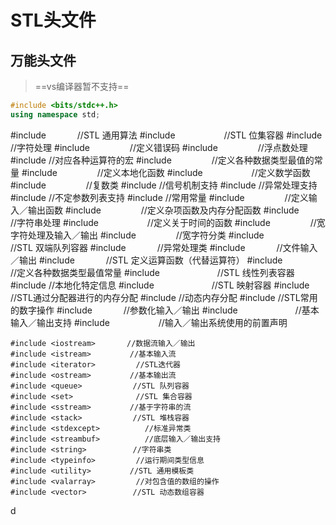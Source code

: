 # STL头文件
## 万能头文件

> ==vs编译器暂不支持==
```cpp
#include <bits/stdc++.h>
using namespace std;
```

#include <algorithm>　　　	//STL 通用算法
#include <bitset>　　　　　	//STL 位集容器
#include <cctype>         	//字符处理
#include <cerrno> 　　　　 	//定义错误码
#include <cfloat>　　　　 	//浮点数处理
#include <ciso646>         	//对应各种运算符的宏
#include <climits> 　　　　	//定义各种数据类型最值的常量
#include <clocale> 　　　　	//定义本地化函数
#include <cmath> 　　　　　	//定义数学函数
#include <complex>　　　　 	//复数类
#include <csignal>         	//信号机制支持
#include <csetjmp>         	//异常处理支持
#include <cstdarg>         	//不定参数列表支持
#include <cstddef>         	//常用常量
#include <cstdio> 　　　　 	//定义输入／输出函数
#include <cstdlib> 　　　　	//定义杂项函数及内存分配函数
#include <cstring> 　　　　	//字符串处理
#include <ctime> 　　　　　	//定义关于时间的函数
#include <cwchar> 　　　　 	//宽字符处理及输入／输出
#include <cwctype> 　　　　	//宽字符分类
#include <deque>　　　　　 	//STL 双端队列容器
#include <exception>　　　 	//异常处理类
#include <fstream> 　　　 	//文件输入／输出
#include <functional>　　　	//STL 定义运算函数（代替运算符）
#include <limits> 　　　　 	//定义各种数据类型最值常量
#include <list>　　　　　　	//STL 线性列表容器
#include <locale>         	//本地化特定信息
#include <map>　　　　　　 	//STL 映射容器
#include <memory>         	//STL通过分配器进行的内存分配
	#include<new>            	//动态内存分配
	#include <numeric>         	//STL常用的数字操作
	#include <iomanip> 　　　 	//参数化输入／输出
	#include <ios>　　　　　　 	//基本输入／输出支持
	#include <iosfwd>　　　　　	//输入／输出系统使用的前置声明

	#include <iostream> 　　　	//数据流输入／输出
	#include <istream>　　　　 	//基本输入流
	#include <iterator>        	//STL迭代器
	#include <ostream>　　　　 	//基本输出流
	#include <queue>　　　　　 	//STL 队列容器
	#include <set>　　　　　　 	//STL 集合容器
	#include <sstream>　　　　 	//基于字符串的流
	#include <stack>　　　　　 	//STL 堆栈容器
	#include <stdexcept>　　　 	//标准异常类
	#include <streambuf>　　　 	//底层输入／输出支持
	#include <string>　　　　　	//字符串类
	#include <typeinfo>        	//运行期间类型信息
	#include <utility>　　　　 	//STL 通用模板类
	#include <valarray>       	//对包含值的数组的操作
	#include <vector>　　　　　	//STL 动态数组容器

d